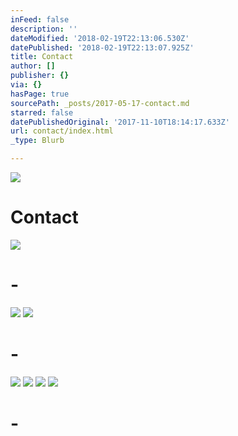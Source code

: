 ```yaml
---
inFeed: false
description: ''
dateModified: '2018-02-19T22:13:06.530Z'
datePublished: '2018-02-19T22:13:07.925Z'
title: Contact
author: []
publisher: {}
via: {}
hasPage: true
sourcePath: _posts/2017-05-17-contact.md
starred: false
datePublishedOriginal: '2017-11-10T18:14:17.633Z'
url: contact/index.html
_type: Blurb

---
```

![](https://the-grid-user-content.s3-us-west-2.amazonaws.com/6b540b87-8378-475a-bda7-d35cb83955da.jpg)

# **Contact**
![](https://the-grid-user-content.s3-us-west-2.amazonaws.com/e2166030-7b15-4303-83e6-b2d6cce4960a.png)

# -
![](https://s3-us-west-2.amazonaws.com/the-grid-img/p/a5d8972efebce77bcf7747aa6d4ff2015c35e8f2.png)
![](https://s3-us-west-2.amazonaws.com/the-grid-img/p/bb2c2a09b160dc0c483a98a88f2469e8161d72dc.png)

# -
![](https://the-grid-user-content.s3-us-west-2.amazonaws.com/b53322e4-f5aa-4fd5-bfe2-41389e7ed014.png)
![](https://s3-us-west-2.amazonaws.com/the-grid-img/p/5eb25437ad1784a2948469904125d5ace0a0c238.png)
![](https://the-grid-user-content.s3-us-west-2.amazonaws.com/2f7a2254-b92f-49cd-85dc-d2805d73372b.png)
![](https://s3-us-west-2.amazonaws.com/the-grid-img/p/47d7ef3b7874838ebfda9d49dc57ae2306801db0.png)

# -